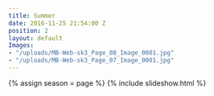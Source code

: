 ```yaml
---
title: Summer
date: 2016-11-25 21:54:00 Z
position: 2
layout: default
Images:
- "/uploads/MB-Web-sk3_Page_08_Image_0001.jpg"
- "/uploads/MB-Web-sk3_Page_07_Image_0001.jpg"
---
```


{% assign season = page %}
{% include slideshow.html %}
